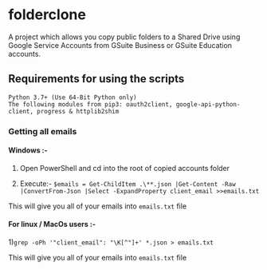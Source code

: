 # folderclone #
A project which allows you copy public folders to a Shared Drive using Google Service Accounts from GSuite Business or GSuite Education accounts.

## Requirements for using the scripts ##

	Python 3.7+ (Use 64-Bit Python only)
	The following modules from pip3: oauth2client, google-api-python-client, progress & httplib2shim
	
### Getting all emails

#### Windows :-

  1) Open PowerShell and cd into the root of copied accounts folder

  2) Execute:- `$emails = Get-ChildItem .\**.json |Get-Content -Raw |ConvertFrom-Json |Select -ExpandProperty client_email >>emails.txt`

This will give you all of your emails into `emails.txt` file 


#### For linux / MacOs users :-

  1)`grep -oPh '"client_email": "\K[^"]+' *.json > emails.txt`

This will give you all of your emails into `emails.txt` file 

<br />

